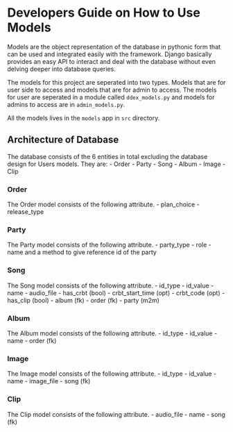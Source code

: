 # Developers Guide on How to Use Models

Models are the object representation of the database in pythonic form that can be used 
and integrated easily with the framework. Django basically provides an easy API to 
interact and deal with the database without even delving deeper into database queries.

The models for this project are seperated into two types. Models that are for user side
to access and models that are for admin to access. The models for user are seperated in 
a module called `ddex_models.py` and models for admins to access are in `admin_models.py`.

All the models lives in the `models` app in `src` directory.

## Architecture of Database
The database consists of the 6 entities in total excluding the database design for Users
models. They are:
    - Order
    - Party
    - Song
    - Album
    - Image
    - Clip

### Order
The Order model consists of the following attribute.
    - plan_choice
    - release_type

### Party
The Party model consists of the following attribute.
    - party_type
    - role
    - name
    and a method to give reference id of the party

### Song
The Song model consists of the following attribute.
    - id_type
    - id_value
    - name
    - audio_file
    - has_crbt (bool)
    - crbt_start_time (opt)
    - crbt_code (opt)
    - has_clip (bool)
    - album (fk)
    - order (fk)
    - party (m2m)

### Album
The Album model consists of the following attribute.
    - id_type
    - id_value
    - name
    - order (fk)

### Image
The Image model consists of the following attribute.
    - id_type
    - id_value
    - name
    - image_file
    - song (fk)

### Clip
The Clip model consists of the following attribute.
    - audio_file
    - name
    - song (fk)



